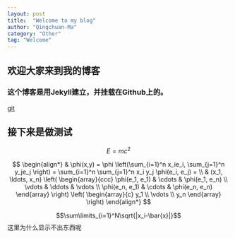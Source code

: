 ```yaml
---
layout: post
title:  "Welcome to my blog"
author: "Qingchuan-Ma"
category: "Other"
tag: "Welcome"
---
```


## 欢迎大家来到我的博客

### 这个博客是用Jekyll建立，并挂载在Github上的。

[git](http://blog.csdn.net/yywan1314520/article/details/51566924)

## 接下来是做测试


$$
E=mc^2
$$

$$
\begin{align*}
  & \phi(x,y) = \phi \left(\sum_{i=1}^n x_ie_i, \sum_{j=1}^n y_je_j \right)
  = \sum_{i=1}^n \sum_{j=1}^n x_i y_j \phi(e_i, e_j) = \\
  & (x_1, \ldots, x_n) \left( \begin{array}{ccc}
      \phi(e_1, e_1) & \cdots & \phi(e_1, e_n) \\
      \vdots & \ddots & \vdots \\
      \phi(e_n, e_1) & \cdots & \phi(e_n, e_n)
    \end{array} \right)
  \left( \begin{array}{c}
      y_1 \\
      \vdots \\
      y_n
    \end{array} \right)
\end{align*}
$$

$$\sum\limits_{i=1}^N\sqrt{|x_i-\bar{x}|}$$
这里为什么显示不出东西呢
